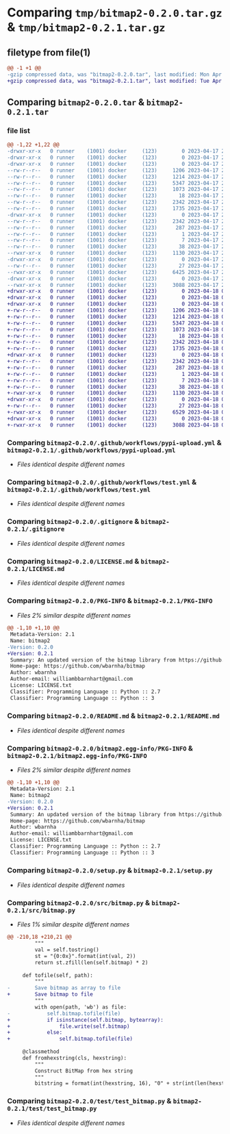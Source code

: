 # Comparing `tmp/bitmap2-0.2.0.tar.gz` & `tmp/bitmap2-0.2.1.tar.gz`

## filetype from file(1)

```diff
@@ -1 +1 @@
-gzip compressed data, was "bitmap2-0.2.0.tar", last modified: Mon Apr 17 20:19:19 2023, max compression
+gzip compressed data, was "bitmap2-0.2.1.tar", last modified: Tue Apr 18 01:21:27 2023, max compression
```

## Comparing `bitmap2-0.2.0.tar` & `bitmap2-0.2.1.tar`

### file list

```diff
@@ -1,22 +1,22 @@
-drwxr-xr-x   0 runner    (1001) docker     (123)        0 2023-04-17 20:19:19.954870 bitmap2-0.2.0/
-drwxr-xr-x   0 runner    (1001) docker     (123)        0 2023-04-17 20:19:19.954870 bitmap2-0.2.0/.github/
-drwxr-xr-x   0 runner    (1001) docker     (123)        0 2023-04-17 20:19:19.954870 bitmap2-0.2.0/.github/workflows/
--rw-r--r--   0 runner    (1001) docker     (123)     1206 2023-04-17 20:19:14.000000 bitmap2-0.2.0/.github/workflows/pypi-upload.yml
--rw-r--r--   0 runner    (1001) docker     (123)     1214 2023-04-17 20:19:14.000000 bitmap2-0.2.0/.github/workflows/test.yml
--rw-r--r--   0 runner    (1001) docker     (123)     5347 2023-04-17 20:19:14.000000 bitmap2-0.2.0/.gitignore
--rw-r--r--   0 runner    (1001) docker     (123)     1073 2023-04-17 20:19:14.000000 bitmap2-0.2.0/LICENSE.md
--rw-r--r--   0 runner    (1001) docker     (123)       18 2023-04-17 20:19:14.000000 bitmap2-0.2.0/MANIFEST.in
--rw-r--r--   0 runner    (1001) docker     (123)     2342 2023-04-17 20:19:19.954870 bitmap2-0.2.0/PKG-INFO
--rw-r--r--   0 runner    (1001) docker     (123)     1735 2023-04-17 20:19:14.000000 bitmap2-0.2.0/README.md
-drwxr-xr-x   0 runner    (1001) docker     (123)        0 2023-04-17 20:19:19.954870 bitmap2-0.2.0/bitmap2.egg-info/
--rw-r--r--   0 runner    (1001) docker     (123)     2342 2023-04-17 20:19:19.000000 bitmap2-0.2.0/bitmap2.egg-info/PKG-INFO
--rw-r--r--   0 runner    (1001) docker     (123)      287 2023-04-17 20:19:19.000000 bitmap2-0.2.0/bitmap2.egg-info/SOURCES.txt
--rw-r--r--   0 runner    (1001) docker     (123)        1 2023-04-17 20:19:19.000000 bitmap2-0.2.0/bitmap2.egg-info/dependency_links.txt
--rw-r--r--   0 runner    (1001) docker     (123)        7 2023-04-17 20:19:19.000000 bitmap2-0.2.0/bitmap2.egg-info/top_level.txt
--rw-r--r--   0 runner    (1001) docker     (123)       38 2023-04-17 20:19:19.954870 bitmap2-0.2.0/setup.cfg
--rwxr-xr-x   0 runner    (1001) docker     (123)     1130 2023-04-17 20:19:14.000000 bitmap2-0.2.0/setup.py
-drwxr-xr-x   0 runner    (1001) docker     (123)        0 2023-04-17 20:19:19.954870 bitmap2-0.2.0/src/
--rw-r--r--   0 runner    (1001) docker     (123)       27 2023-04-17 20:19:14.000000 bitmap2-0.2.0/src/__init__.py
--rwxr-xr-x   0 runner    (1001) docker     (123)     6425 2023-04-17 20:19:14.000000 bitmap2-0.2.0/src/bitmap.py
-drwxr-xr-x   0 runner    (1001) docker     (123)        0 2023-04-17 20:19:19.954870 bitmap2-0.2.0/test/
--rwxr-xr-x   0 runner    (1001) docker     (123)     3088 2023-04-17 20:19:14.000000 bitmap2-0.2.0/test/test_bitmap.py
+drwxr-xr-x   0 runner    (1001) docker     (123)        0 2023-04-18 01:21:27.272030 bitmap2-0.2.1/
+drwxr-xr-x   0 runner    (1001) docker     (123)        0 2023-04-18 01:21:27.268030 bitmap2-0.2.1/.github/
+drwxr-xr-x   0 runner    (1001) docker     (123)        0 2023-04-18 01:21:27.272030 bitmap2-0.2.1/.github/workflows/
+-rw-r--r--   0 runner    (1001) docker     (123)     1206 2023-04-18 01:21:20.000000 bitmap2-0.2.1/.github/workflows/pypi-upload.yml
+-rw-r--r--   0 runner    (1001) docker     (123)     1214 2023-04-18 01:21:20.000000 bitmap2-0.2.1/.github/workflows/test.yml
+-rw-r--r--   0 runner    (1001) docker     (123)     5347 2023-04-18 01:21:20.000000 bitmap2-0.2.1/.gitignore
+-rw-r--r--   0 runner    (1001) docker     (123)     1073 2023-04-18 01:21:20.000000 bitmap2-0.2.1/LICENSE.md
+-rw-r--r--   0 runner    (1001) docker     (123)       18 2023-04-18 01:21:20.000000 bitmap2-0.2.1/MANIFEST.in
+-rw-r--r--   0 runner    (1001) docker     (123)     2342 2023-04-18 01:21:27.272030 bitmap2-0.2.1/PKG-INFO
+-rw-r--r--   0 runner    (1001) docker     (123)     1735 2023-04-18 01:21:20.000000 bitmap2-0.2.1/README.md
+drwxr-xr-x   0 runner    (1001) docker     (123)        0 2023-04-18 01:21:27.272030 bitmap2-0.2.1/bitmap2.egg-info/
+-rw-r--r--   0 runner    (1001) docker     (123)     2342 2023-04-18 01:21:27.000000 bitmap2-0.2.1/bitmap2.egg-info/PKG-INFO
+-rw-r--r--   0 runner    (1001) docker     (123)      287 2023-04-18 01:21:27.000000 bitmap2-0.2.1/bitmap2.egg-info/SOURCES.txt
+-rw-r--r--   0 runner    (1001) docker     (123)        1 2023-04-18 01:21:27.000000 bitmap2-0.2.1/bitmap2.egg-info/dependency_links.txt
+-rw-r--r--   0 runner    (1001) docker     (123)        7 2023-04-18 01:21:27.000000 bitmap2-0.2.1/bitmap2.egg-info/top_level.txt
+-rw-r--r--   0 runner    (1001) docker     (123)       38 2023-04-18 01:21:27.272030 bitmap2-0.2.1/setup.cfg
+-rwxr-xr-x   0 runner    (1001) docker     (123)     1130 2023-04-18 01:21:20.000000 bitmap2-0.2.1/setup.py
+drwxr-xr-x   0 runner    (1001) docker     (123)        0 2023-04-18 01:21:27.272030 bitmap2-0.2.1/src/
+-rw-r--r--   0 runner    (1001) docker     (123)       27 2023-04-18 01:21:20.000000 bitmap2-0.2.1/src/__init__.py
+-rwxr-xr-x   0 runner    (1001) docker     (123)     6529 2023-04-18 01:21:20.000000 bitmap2-0.2.1/src/bitmap.py
+drwxr-xr-x   0 runner    (1001) docker     (123)        0 2023-04-18 01:21:27.272030 bitmap2-0.2.1/test/
+-rwxr-xr-x   0 runner    (1001) docker     (123)     3088 2023-04-18 01:21:20.000000 bitmap2-0.2.1/test/test_bitmap.py
```

### Comparing `bitmap2-0.2.0/.github/workflows/pypi-upload.yml` & `bitmap2-0.2.1/.github/workflows/pypi-upload.yml`

 * *Files identical despite different names*

### Comparing `bitmap2-0.2.0/.github/workflows/test.yml` & `bitmap2-0.2.1/.github/workflows/test.yml`

 * *Files identical despite different names*

### Comparing `bitmap2-0.2.0/.gitignore` & `bitmap2-0.2.1/.gitignore`

 * *Files identical despite different names*

### Comparing `bitmap2-0.2.0/LICENSE.md` & `bitmap2-0.2.1/LICENSE.md`

 * *Files identical despite different names*

### Comparing `bitmap2-0.2.0/PKG-INFO` & `bitmap2-0.2.1/PKG-INFO`

 * *Files 2% similar despite different names*

```diff
@@ -1,10 +1,10 @@
 Metadata-Version: 2.1
 Name: bitmap2
-Version: 0.2.0
+Version: 0.2.1
 Summary: An updated version of the bitmap library from https://github.com/wanji/bitmap
 Home-page: https://github.com/wbarnha/bitmap
 Author: wbarnha
 Author-email: williambbarnhart@gmail.com
 License: LICENSE.txt
 Classifier: Programming Language :: Python :: 2.7
 Classifier: Programming Language :: Python :: 3
```

### Comparing `bitmap2-0.2.0/README.md` & `bitmap2-0.2.1/README.md`

 * *Files identical despite different names*

### Comparing `bitmap2-0.2.0/bitmap2.egg-info/PKG-INFO` & `bitmap2-0.2.1/bitmap2.egg-info/PKG-INFO`

 * *Files 2% similar despite different names*

```diff
@@ -1,10 +1,10 @@
 Metadata-Version: 2.1
 Name: bitmap2
-Version: 0.2.0
+Version: 0.2.1
 Summary: An updated version of the bitmap library from https://github.com/wanji/bitmap
 Home-page: https://github.com/wbarnha/bitmap
 Author: wbarnha
 Author-email: williambbarnhart@gmail.com
 License: LICENSE.txt
 Classifier: Programming Language :: Python :: 2.7
 Classifier: Programming Language :: Python :: 3
```

### Comparing `bitmap2-0.2.0/setup.py` & `bitmap2-0.2.1/setup.py`

 * *Files identical despite different names*

### Comparing `bitmap2-0.2.0/src/bitmap.py` & `bitmap2-0.2.1/src/bitmap.py`

 * *Files 1% similar despite different names*

```diff
@@ -210,18 +210,21 @@
         """
         val = self.tostring()
         st = "{0:0x}".format(int(val, 2))
         return st.zfill(len(self.bitmap) * 2)
 
     def tofile(self, path):
         """
-        Save bitmap as array to file
+        Save bitmap to file
         """
         with open(path, 'wb') as file:
-            self.bitmap.tofile(file)
+            if isinstance(self.bitmap, bytearray):
+                file.write(self.bitmap)
+            else:
+                self.bitmap.tofile(file)
 
     @classmethod
     def fromhexstring(cls, hexstring):
         """
         Construct BitMap from hex string
         """
         bitstring = format(int(hexstring, 16), "0" + str(int(len(hexstring)/4)) + "b")
```

### Comparing `bitmap2-0.2.0/test/test_bitmap.py` & `bitmap2-0.2.1/test/test_bitmap.py`

 * *Files identical despite different names*

